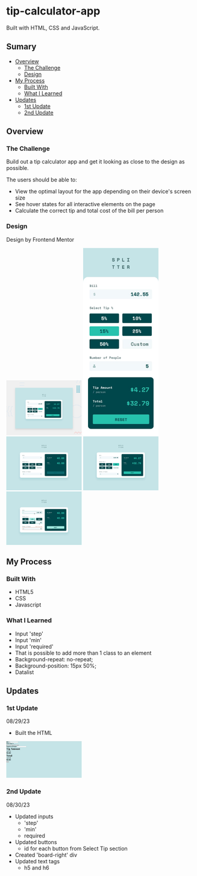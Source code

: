 # tip-calculator-app

<!-- Screenshot -->

Built with HTML, CSS and JavaScript.

## Sumary

- [Overview](#overview)
    - [The Challenge](#the-challenge)
    - [Design](#design)
- [My Process](#my-process)
    - [Built With](#built-with)
    - [What I Learned](#what-i-learned)
- [Updates](#updates)
    - [1st Update](#1st-update)
    - [2nd Update](#2nd-update)
    <!-- - [3rd Update](#3rd-update) -->


## Overview

### The Challenge

Build out a tip calculator app and get it looking as close to the design as possible.

The users should be able to:

- View the optimal layout for the app depending on their device's screen size
- See hover states for all interactive elements on the page
- Calculate the correct tip and total cost of the bill per person


### Design
Design by Frontend Mentor
<br>
<p float="left">
    <img src="./design/desktop-preview.jpg" width="200">
    <img src="./design/mobile-design.jpg" width="200">
    <img src="./design/desktop-design-empty.jpg" width="200">
    <img src="./design/desktop-design-completed.jpg" width="200">
    <img src="./design/active-states.jpg" width="200">
</p>


## My Process

### Built With

- HTML5
- CSS
- Javascript

### What I Learned

- Input 'step'
- Input 'min'
- Input 'required'
- That is possible to add more than 1 class to an element
- Background-repeat: no-repeat;
- Background-position: 15px 50%;
- Datalist

## Updates

### 1st Update
08/29/23

- Built the HTML

<p float="left">
    <img src="./screenshot/tip-calculator.png" width="200">
</p>

### 2nd Update
08/30/23

- Updated inputs
    - 'step'
    - 'min'
    - required
- Updated buttons
    - id for each button from Select Tip section
- Created 'board-right' div
- Updated text tags
    - h5 and h6

<!-- - -->
<!-- - -->

<!-- <p float="left">
    <img src="" width="200">
</p> -->

<!-- ### 3rd Update -->
<!-- 00/00/00 -->

<!-- - -->
<!-- - -->
<!-- - -->

<!-- <p float="left">
    <img src="" width="200">
</p> -->


<!-- ### 4th Update -->
<!-- 00/00/00 -->

<!-- - -->
<!-- - -->
<!-- - -->

<!-- <p float="left">
    <img src="" width="200">
</p> -->



<!-- <p>The project is finished!</p> -->